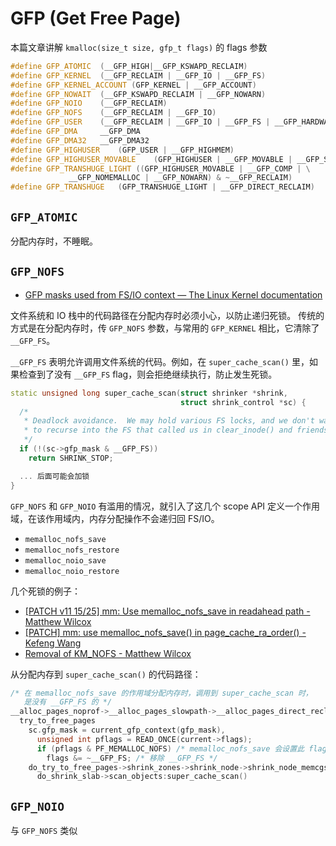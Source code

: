 # GFP (Get Free Page)

本篇文章讲解 `kmalloc(size_t size, gfp_t flags)` 的 flags 参数

```cpp
#define GFP_ATOMIC	(__GFP_HIGH|__GFP_KSWAPD_RECLAIM)
#define GFP_KERNEL	(__GFP_RECLAIM | __GFP_IO | __GFP_FS)
#define GFP_KERNEL_ACCOUNT (GFP_KERNEL | __GFP_ACCOUNT)
#define GFP_NOWAIT	(__GFP_KSWAPD_RECLAIM | __GFP_NOWARN)
#define GFP_NOIO	(__GFP_RECLAIM)
#define GFP_NOFS	(__GFP_RECLAIM | __GFP_IO)
#define GFP_USER	(__GFP_RECLAIM | __GFP_IO | __GFP_FS | __GFP_HARDWALL)
#define GFP_DMA		__GFP_DMA
#define GFP_DMA32	__GFP_DMA32
#define GFP_HIGHUSER	(GFP_USER | __GFP_HIGHMEM)
#define GFP_HIGHUSER_MOVABLE	(GFP_HIGHUSER | __GFP_MOVABLE | __GFP_SKIP_KASAN)
#define GFP_TRANSHUGE_LIGHT	((GFP_HIGHUSER_MOVABLE | __GFP_COMP | \
			 __GFP_NOMEMALLOC | __GFP_NOWARN) & ~__GFP_RECLAIM)
#define GFP_TRANSHUGE	(GFP_TRANSHUGE_LIGHT | __GFP_DIRECT_RECLAIM)
```

## `GFP_ATOMIC`

分配内存时，不睡眠。

## `GFP_NOFS`

- [GFP masks used from FS/IO context — The Linux Kernel documentation](https://docs.kernel.org/core-api/gfp_mask-from-fs-io.html)

文件系统和 IO 栈中的代码路径在分配内存时必须小心，以防止递归死锁。
传统的方式是在分配内存时，传 `GFP_NOFS` 参数，与常用的 `GFP_KERNEL` 相比，它清除了 `__GFP_FS`。

`__GFP_FS` 表明允许调用文件系统的代码。例如，在 `super_cache_scan()` 里，如果检查到了没有 `__GFP_FS` flag，则会拒绝继续执行，防止发生死锁。

```cpp
static unsigned long super_cache_scan(struct shrinker *shrink,
                                      struct shrink_control *sc) {
  /*
   * Deadlock avoidance.  We may hold various FS locks, and we don't want
   * to recurse into the FS that called us in clear_inode() and friends..
   */
  if (!(sc->gfp_mask & __GFP_FS))
    return SHRINK_STOP;

  ... 后面可能会加锁
}
```

`GFP_NOFS` 和 `GFP_NOIO` 有滥用的情况，就引入了这几个 scope API 定义一个作用域，在该作用域内，内存分配操作不会递归回 FS/IO。

- `memalloc_nofs_save`
- `memalloc_nofs_restore`
- `memalloc_noio_save`
- `memalloc_noio_restore`

几个死锁的例子：

- [\[PATCH v11 15/25\] mm: Use memalloc_nofs_save in readahead path - Matthew Wilcox](https://lore.kernel.org/all/20200414150233.24495-16-willy@infradead.org/)
- [\[PATCH\] mm: use memalloc_nofs_save() in page_cache_ra_order() - Kefeng Wang](https://lore.kernel.org/all/20240426112938.124740-1-wangkefeng.wang@huawei.com/)
- [Removal of KM_NOFS - Matthew Wilcox](https://lore.kernel.org/linux-mm/ZRdNK39vc4TuR7g8@casper.infradead.org/)

从分配内存到 `super_cache_scan()` 的代码路径：

```cpp
/* 在 memalloc_nofs_save 的作用域分配内存时，调用到 super_cache_scan 时，
   是没有 __GFP_FS 的 */
__alloc_pages_noprof->__alloc_pages_slowpath->__alloc_pages_direct_reclaim->
  try_to_free_pages
    sc.gfp_mask = current_gfp_context(gfp_mask),
      unsigned int pflags = READ_ONCE(current->flags);
      if (pflags & PF_MEMALLOC_NOFS) /* memalloc_nofs_save 会设置此 flag */
        flags &= ~__GFP_FS; /* 移除 __GFP_FS */
    do_try_to_free_pages->shrink_zones->shrink_node->shrink_node_memcgs->shrink_slab
      do_shrink_slab->scan_objects:super_cache_scan()
```

## `GFP_NOIO`

与 `GFP_NOFS` 类似
